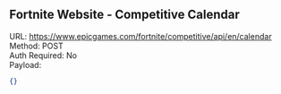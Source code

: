 ## Fortnite Website - Competitive Calendar

URL: https://www.epicgames.com/fortnite/competitive/api/en/calendar \
Method: POST \
Auth Required: No \
Payload:
```json
{}
```
